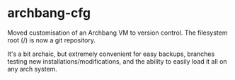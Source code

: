 archbang-cfg
==============

Moved customisation of an Archbang VM to version control. The filesystem root (/) is now a git repository. 

It's a bit archaic, but extremely convenient for easy backups, branches testing new installations/modifications, and the ability to easily load it all on any arch system.
